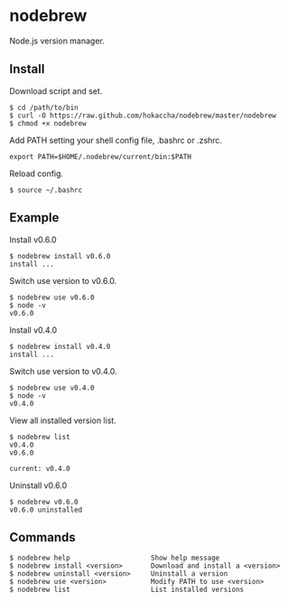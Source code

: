 # nodebrew

Node.js version manager.

## Install

Download script and set.

    $ cd /path/to/bin
    $ curl -O https://raw.github.com/hokaccha/nodebrew/master/nodebrew
    $ chmod +x nodebrew

Add PATH setting your shell config file, .bashrc or .zshrc.

    export PATH=$HOME/.nodebrew/current/bin:$PATH

Reload config.

    $ source ~/.bashrc

## Example

Install v0.6.0

    $ nodebrew install v0.6.0
    install ...

Switch use version to v0.6.0.

    $ nodebrew use v0.6.0
    $ node -v
    v0.6.0

Install v0.4.0

    $ nodebrew install v0.4.0
    install ...

Switch use version to v0.4.0.

    $ nodebrew use v0.4.0
    $ node -v
    v0.4.0

View all installed version list.

    $ nodebrew list
    v0.4.0
    v0.6.0

    current: v0.4.0

Uninstall v0.6.0

    $ nodebrew v0.6.0
    v0.6.0 uninstalled

## Commands

    $ nodebrew help                    Show help message
    $ nodebrew install <version>       Download and install a <version>
    $ nodebrew uninstall <version>     Uninstall a version
    $ nodebrew use <version>           Modify PATH to use <version>
    $ nodebrew list                    List installed versions
